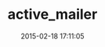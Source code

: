 ---
layout: post
title:  "active_mailer"
repo:   "expectedbehavior/active_mailer"
date:   2015-02-18 17:11:05
gemurl: https://github.com/expectedbehavior/active_mailer
---